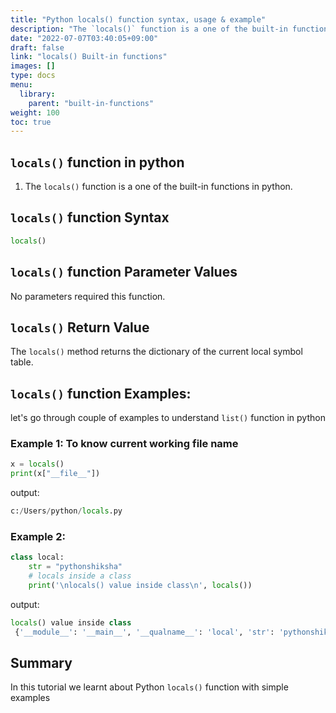 ```yaml
---
title: "Python locals() function syntax, usage & example"
description: "The `locals()` function is a one of the built-in functions in python"
date: "2022-07-07T03:40:05+09:00"
draft: false
link: "locals() Built-in functions"
images: []
type: docs
menu:
  library:
    parent: "built-in-functions"
weight: 100
toc: true
---
```


## `locals()` function in python

1. The `locals()` function is a one of the built-in functions in python.

##  `locals()` function Syntax

```python
locals()
```

## `locals()` function Parameter Values

No parameters required this function.

## `locals()` Return Value

The `locals()` method returns the dictionary of the current local symbol table.

## `locals()` function Examples:

let's go through couple of examples to understand `list()` function in python

### Example 1: To know current working file name 

```python
x = locals()
print(x["__file__"])
```
output:

```python
c:/Users/python/locals.py
```
### Example 2:

```python
class local:
    str = "pythonshiksha"
    # locals inside a class
    print('\nlocals() value inside class\n', locals())
```

output:

```python
locals() value inside class
 {'__module__': '__main__', '__qualname__': 'local', 'str': 'pythonshiksha'}
```

## Summary
In this tutorial we learnt about Python `locals()` function with simple examples





